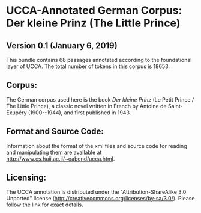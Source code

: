 UCCA-Annotated German Corpus: Der kleine Prinz (The Little Prince)
==================================================================
Version 0.1 (January 6, 2019)
----------------------------------

This bundle contains 68 passages annotated according to the foundational layer of UCCA.
The total number of tokens in this corpus is 18653.


Corpus:
-------
The German corpus used here is the book *Der kleine Prinz*
(Le Petit Prince / The Little Prince),
a classic novel written in French by Antoine de Saint-Exupéry (1900--1944),
and first published in 1943.


Format and Source Code:
----------------------

Information about the format of the xml files and source code for reading and manipulating them are
available at http://www.cs.huji.ac.il/~oabend/ucca.html.


Licensing:
----------

The UCCA annotation is distributed under the 
"Attribution-ShareAlike 3.0 Unported" license (http://creativecommons.org/licenses/by-sa/3.0/).
Please follow the link for exact details.
